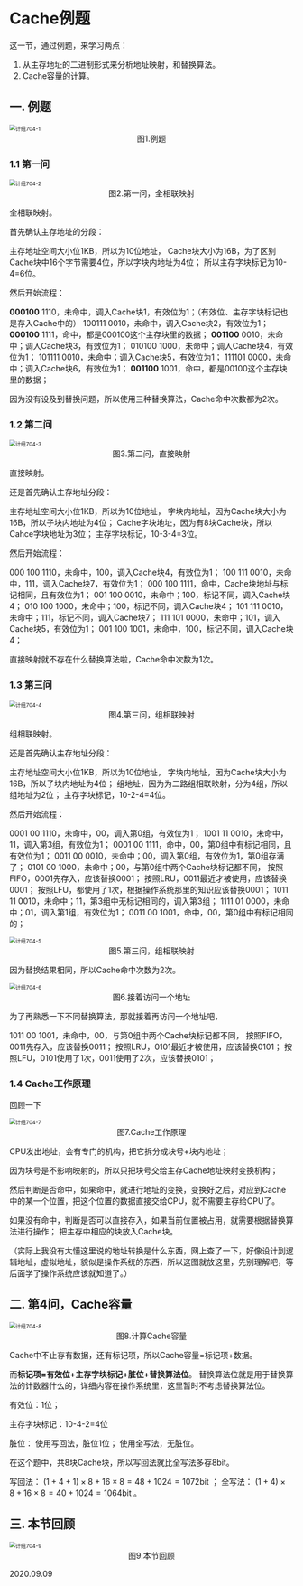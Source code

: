 # Cache例题

这一节，通过例题，来学习两点：

1. 从主存地址的二进制形式来分析地址映射，和替换算法。
2. Cache容量的计算。

## 一. 例题

<img src="计组704-1.png" alt="计组704-1" style="zoom:67%;" />

<center>图1.例题</center>

### 1.1 第一问

<img src="计组704-2.png" alt="计组704-2" style="zoom:67%;" />

<center>图2.第一问，全相联映射</center>

全相联映射。

首先确认主存地址的分段：

主存地址空间大小位1KB，所以为10位地址，
Cache块大小为16B，为了区别Cache块中16个字节需要4位，所以字块内地址为4位；
所以主存字块标记为10-4=6位。

然后开始流程：

**000100** 1110，未命中，调入Cache块1，有效位为1；（有效位、主存字块标记也是存入Cache中的）
100111 0010，未命中，调入Cache块2，有效位为1；
**000100** 1111，命中，都是000100这个主存块里的数据；
**001100** 0010，未命中；调入Cache块3，有效位为1；
010100 1000，未命中；调入Cache块4，有效位为1；
101111 0010，未命中；调入Cache块5，有效位为1；
111101 0000，未命中；调入Cache块6，有效位为1；
**001100** 1001，命中，都是00100这个主存块里的数据；

因为没有设及到替换问题，所以使用三种替换算法，Cache命中次数都为2次。

### 1.2 第二问

<img src="计组704-3.png" alt="计组704-3" style="zoom:67%;" />

<center>图3.第二问，直接映射</center>

直接映射。

还是首先确认主存地址分段：

主存地址空间大小位1KB，所以为10位地址，
字块内地址，因为Cache块大小为16B，所以子块内地址为4位；
Cache字块地址，因为有8块Cache块，所以Cahce字块地址为3位；
主存字块标记，10-3-4=3位。

然后开始流程：

000 100 1110，未命中，100，调入Cache块4，有效位为1；
100 111 0010，未命中，111，调入Cache块7，有效位为1；
000 100 1111，命中，Cache块地址与标记相同，且有效位为1；
001 100 0010，未命中；100，标记不同，调入Cache块4；
010 100 1000，未命中；100，标记不同，调入Cache块4；
101 111 0010，未命中；111，标记不同，调入Cache块7；
111 101 0000，未命中；101，调入Cache块5，有效位为1；
001 100 1001，未命中，100，标记不同，调入Cache块4；

直接映射就不存在什么替换算法啦，Cache命中次数为1次。

### 1.3 第三问

<img src="计组704-4.png" alt="计组704-4" style="zoom:67%;" />

<center>图4.第三问，组相联映射</center>

组相联映射。

还是首先确认主存地址分段：

主存地址空间大小位1KB，所以为10位地址，
字块内地址，因为Cache块大小为16B，所以子块内地址为4位；
组地址，因为为二路组相联映射，分为4组，所以组地址为2位；
主存字块标记，10-2-4=4位。

然后开始流程：

0001 00 1110，未命中，00，调入第0组，有效位为1；
1001 11 0010，未命中，11，调入第3组，有效位为1；
0001 00 1111，命中，00，第0组中有标记相同，且有效位为1；
0011 00 0010，未命中；00，调入第0组，有效位为1，第0组存满了；
0101 00 1000，未命中；00，与第0组中两个Cache块标记都不同，
按照FIFO，0001先存入，应该替换0001；
按照LRU，0011最近才被使用，应该替换0001；
按照LFU，都使用了1次，根据操作系统那里的知识应该替换0001；
1011 11 0010，未命中；11，第3组中无标记相同的，调入第3组；
1111 01 0000，未命中；01，调入第1组，有效位为1；
0011 00 1001，命中，00，第0组中有标记相同的；

<img src="计组704-5.png" alt="计组704-5" style="zoom:67%;" />

<center>图5.第三问，组相联映射</center>

因为替换结果相同，所以Cache命中次数为2次。

<img src="计组704-6.png" alt="计组704-6" style="zoom:67%;" />

<center>图6.接着访问一个地址</center>

为了再熟悉一下不同替换算法，那就接着再访问一个地址吧，

1011 00 1001，未命中，00，与第0组中两个Cache块标记都不同，
按照FIFO，0011先存入，应该替换0011；
按照LRU，0101最近才被使用，应该替换0101；
按照LFU，0101使用了1次，0011使用了2次，应该替换0101；

### 1.4 Cache工作原理

回顾一下

<img src="计组704-7.png" alt="计组704-7" style="zoom:67%;" />

<center>图7.Cache工作原理</center>

CPU发出地址，会有专门的机构，把它拆分成块号+块内地址；

因为块号是不影响映射的，所以只把块号交给主存Cache地址映射变换机构；

然后判断是否命中，如果命中，就进行地址的变换，变换好之后，对应到Cache中的某一个位置，把这个位置的数据直接交给CPU，就不需要主存给CPU了。

如果没有命中，判断是否可以直接存入，如果当前位置被占用，就需要根据替换算法进行操作；
把主存中相应的块放入Cache块。

（实际上我没有太懂这里说的地址转换是什么东西，网上查了一下，好像设计到逻辑地址，虚拟地址，貌似是操作系统的东西，所以这图就放这里，先别理解吧，等后面学了操作系统应该就知道了。）

## 二. 第4问，Cache容量

<img src="计组704-8.png" alt="计组704-8" style="zoom:67%;" />

<center>图8.计算Cache容量</center>

Cache中不止存有数据，还有标记项，所以Cache容量=标记项+数据。

而**标记项=有效位+主存字块标记+脏位+替换算法位**。
替换算法位就是用于替换算法的计数器什么的，详细内容在操作系统里，这里暂时不考虑替换算法位。

有效位：1位；

主存字块标记：10-4-2=4位

脏位：
使用写回法，脏位1位；
使用全写法，无脏位。

在这个题中，共8块Cache块，所以写回法就比全写法多存8bit。

写回法： $(1+4+1)\times8+16\times8=48+1024=1072\text{bit}$ ；
全写法： $(1+4)\times8+16\times8=40+1024=1064\text{bit}$ 。 

## 三. 本节回顾

<img src="计组704-9.png" alt="计组704-9" style="zoom:67%;" />

<center>图9.本节回顾</center>

2020.09.09